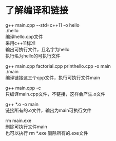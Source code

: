 # 了解编译和链接

g++ main.cpp --std=c++11 -o hello  
./hello  
编译hello.cpp文件  
采用c++11标准  
输出可执行文件，且名字为hello  
执行名为hello的可执行文件    


g++ main.cpp factorial.cpp printhello.cpp -o main  
./main  
编译链接这三个cpp文件，执行可执行文件main  


g++ main.cpp -c  
只编译main.cpp文件，不链接，这样会产生.o文件  


g++ *.o -o main  
链接所有的.o文件，输出为main可执行文件  


rm main.exe  
删除可执行文件main  
也可以执行 rm *.exe 删除所有的.exe文件  
